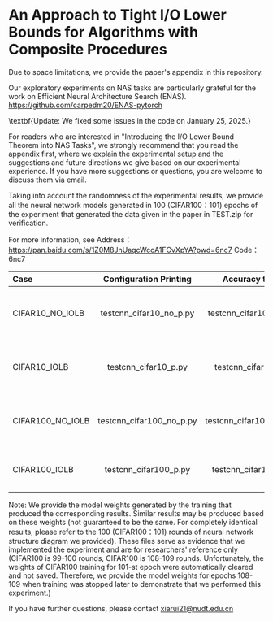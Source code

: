 # An Approach to Tight I/O Lower Bounds for Algorithms with Composite Procedures

Due to space limitations, we provide the paper's appendix in this repository.

Our exploratory experiments on NAS tasks are particularly grateful for the work on Efficient Neural Architecture Search (ENAS).
https://github.com/carpedm20/ENAS-pytorch

\textbf{Update: We fixed some issues in the code on January 25, 2025.}

For readers who are interested in "Introducing the I/O Lower Bound Theorem into NAS Tasks", we strongly recommend that you read the appendix first, where we explain the experimental setup and the suggestions and future directions we give based on our experimental experience. If you have more suggestions or questions, you are welcome to discuss them via email.

Taking into account the randomness of the experimental results, we provide all the neural network models generated in 100 (CIFAR100：101) epochs of the experiment that generated the data given in the paper in TEST.zip for verification.

For more information, see 
Address：https://pan.baidu.com/s/1Z0M8JnUaqcWcoA1FCvXpYA?pwd=6nc7 
Code：6nc7 


| Case |   Configuration Printing    |      Accuracy test      | Structure diagram     |
|:-----|:--------------------:|:------------------:|:------------------:|
| CIFAR10_NO_IOLB    |  testcnn_cifar10_no_p.py   |   testcnn_cifar10_no.py   | CIFAR10_2024-03-29_15-11-05_NO\networks\099-010000-73.9943-best |
| CIFAR10_IOLB  |  testcnn_cifar10_p.py  | testcnn_cifar10.py  | CIFAR10_2024-03-29_15-11-35\networks\099-010000-35.8451-best |
| CIFAR100_NO_IOLB  |  testcnn_cifar100_no_p.py |  testcnn_cifar100_no.py | CIFAR100_2024-04-04_18-00-10_No\networks\100-010100-14.7985-best |
| CIFAR100_IOLB|  testcnn_cifar100_p.py |    testcnn_cifar100.py    | CIFAR100_2024-04-04_18-00-14\networks\100-010100-0.1335-best |

Note: We provide the model weights generated by the training that produced the corresponding results. Similar results may be produced based on these weights (not guaranteed to be the same. For completely identical results, please refer to the 100 (CIFAR100：101) rounds of neural network structure diagram we provided). These files serve as evidence that we implemented the experiment and are for researchers' reference only (CIFAR100 is 99-100 rounds, CIFAR100 is 108-109 rounds. Unfortunately, the weights of CIFAR100 training for 101-st epoch were automatically cleared and not saved. Therefore, we provide the model weights for epochs 108-109 when training was stopped later to demonstrate that we performed this experiment.)

If you have further questions, please contact xiarui21@nudt.edu.cn
